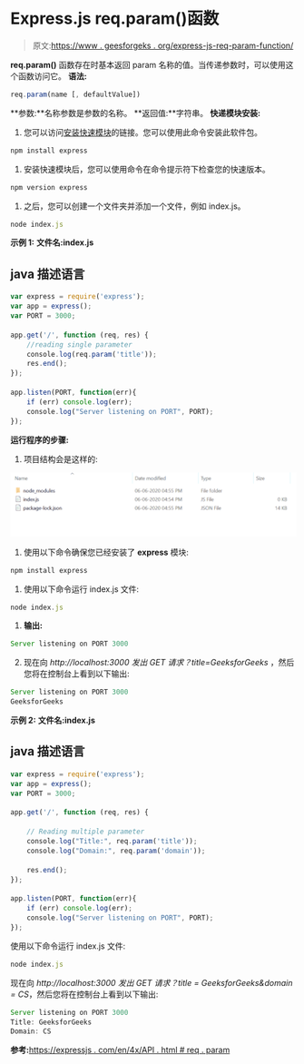 # Express.js req.param()函数

> 原文:[https://www . geesforgeks . org/express-js-req-param-function/](https://www.geeksforgeeks.org/express-js-req-param-function/)

**req.param()** 函数存在时基本返回 param 名称的值。当传递参数时，可以使用这个函数访问它。
**语法:**

```js
req.param(name [, defaultValue])
```

**参数:**名称参数是参数的名称。
**返回值:**字符串。
**快递模块安装:**

1.  您可以访问[安装快速模块](https://www.npmjs.com/package/express)的链接。您可以使用此命令安装此软件包。

```js
npm install express
```

1.  安装快速模块后，您可以使用命令在命令提示符下检查您的快速版本。

```js
npm version express
```

1.  之后，您可以创建一个文件夹并添加一个文件，例如 index.js。

```js
node index.js
```

**示例 1:** **文件名:index.js**

## java 描述语言

```js
var express = require('express');
var app = express();
var PORT = 3000;

app.get('/', function (req, res) {
    //reading single parameter
    console.log(req.param('title'));
    res.end();
});

app.listen(PORT, function(err){
    if (err) console.log(err);
    console.log("Server listening on PORT", PORT);
});
```

**运行程序的步骤:**

1.  项目结构会是这样的:

![](img/3209d9b4369c180282a34be8070d7d6e.png)

1.  使用以下命令确保您已经安装了 **express** 模块:

```js
npm install express
```

1.  使用以下命令运行 index.js 文件:

```js
node index.js
```

1.  **输出:**

```js
Server listening on PORT 3000
```

2.  现在向 *http://localhost:3000 发出 GET 请求？title=GeeksforGeeks* ，然后您将在控制台上看到以下输出:

```js
Server listening on PORT 3000
GeeksforGeeks
```

**示例 2:** **文件名:index.js**

## java 描述语言

```js
var express = require('express');
var app = express();
var PORT = 3000;

app.get('/', function (req, res) {

    // Reading multiple parameter
    console.log("Title:", req.param('title'));
    console.log("Domain:", req.param('domain'));

    res.end();
});

app.listen(PORT, function(err){
    if (err) console.log(err);
    console.log("Server listening on PORT", PORT);
});
```

使用以下命令运行 index.js 文件:

```js
node index.js
```

现在向 *http://localhost:3000 发出 GET 请求？title = GeeksforGeeks&domain = CS*，然后您将在控制台上看到以下输出:

```js
Server listening on PORT 3000
Title: GeeksforGeeks
Domain: CS
```

**参考:**[https://expressjs . com/en/4x/API . html # req . param](https://expressjs.com/en/4x/api.html#req.param)